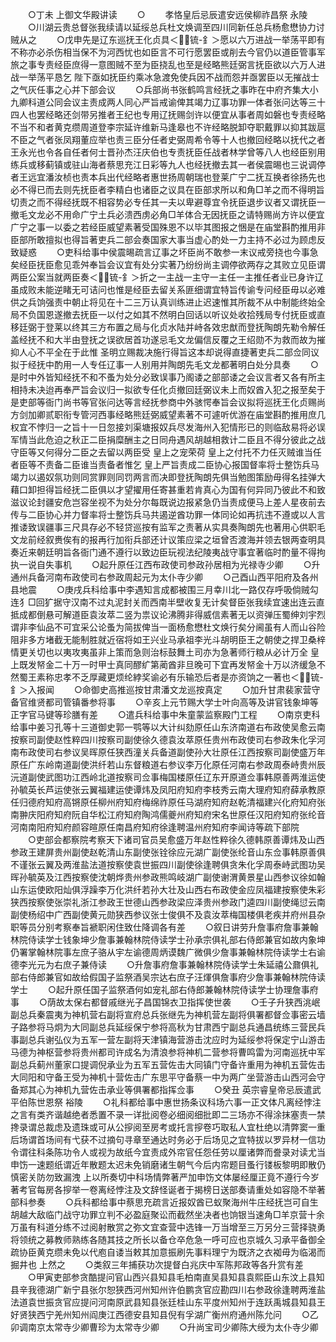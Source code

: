 <!-- { "loadSidebar": true } -->
　　○丁未  上御文华殿讲读
　　○
　　孝恪皇后忌辰遣安远侯柳祚昌祭  永陵
　　○川湖云贵总督张我续请以延绥总兵杜文焕调至四川同新任总兵杨愈懋协力讨贼从之
　　○戊申先是辽东巡抚王化贞具＜锍-釒＞愿以六万进战一举荡平即有不称亦必杀伤相当保不为河西忧也如臣言不可行愿罢臣或削去今官仍以道臣管事军旅之事专责经臣庶得一意图贼不至为臣挠乱也至是经略熊廷弼言抚臣欲以六万人进战一举荡平恳乞  陛下亟如抚臣约乘冰急渡免使兵因不战而怨并亟罢臣以无摧战士之气灰任事之心并下部会议
　　○兵部尚书张鹤鸣言经抚之事昨在中府齐集大小九卿科道公同会议主责成两人同心严旨戒谕俾其竭力辽事功罪一体者张问达等三十四人也罢经略还剑带另推者王纪也专用辽抚赐剑许以便宜从事者周如磐也专责经略不当不和者黄克缵周道登李宗延许维新马逢皋也不许经略脱卸夺职戴罪以抑其跋扈不臣之气者张凤翔董应举也责三臣分任者史弼周希令等十人也撤回经略以抚代之者王永光也令各自任者何士晋孙杰汪庆伯也专责抚臣任战者林学曾等八人也经臣别用练兵或移蓟镇或驻山海者蔡思充江日彩等九人也经抚撤去其一者侯震晹也三说调停者王远宜潘汝桢也责本兵出代经略者惠世扬周朝瑞也登莱广宁二抚互换者徐扬先也必不得已而去则先抚臣者李精白也诸臣之议具在臣部求所以和角□羊之而不得明旨切责之而不得经抚既不相容势必专任其一夫以卑避尊宜令抚臣退步议者又谓抚臣一撤毛文龙必不用命广宁土兵必溃西虏必角□羊体合无因抚臣之请特赐尚方许以便宜广宁之事一以委之若经臣威望素著受国殊恩不以毕其图报之悃是在庙堂斟酌推用非臣部所敢擅拟也得旨著吏兵二部会奏国家大事当虚心酌处一力主持不必过为顾虑反致疑惑
　　○吏科给事中侯震晹疏言辽事之坏臣尚不敢参一末议戒旁挠也今事急矣经臣抚臣愈见乖舛奉旨会议宜有处分实著乃纷纷尚主调停欲两存之其败立见臣谓两臣公案当就两臣奏＜锍-釒＞折之一主战一主守一主任一主推任者业已身许辽虽成败未能逆睹无可诘问也惟是经臣去留关系匪细谓宜特旨传谕专问经臣毋以必难供之兵饷强责中朝止将见在十二三万认真训练进止迟速惟其所裁不从中制能终始全局不负国恩遂撤去抚臣一以付之如其不然明白回话以听议处收拾残局专付抚臣或直移廷弼于登莱以终其三方布置之局与化贞水陆并峙各效忠猷而登抚陶朗先勒令解任盖经抚不和大半由登抚之误欲居首功遂忌毛文龙偏信反覆之王绍勋不为救而故为摧抑人心不平全在于此惟  圣明立赐裁决施行得旨这本却说得直捷著吏兵二部佥同议拟于经抚中酌用一人专任辽事一人别用并陶朗先毛文龙都著明白处分具奏
　　○是时中外皆知经抚不和不蚤为处分必致误事乃阁诿之部部诿之会议言者又各有所主相持未决迨再奉严旨会议归一拟欲专任化贞撤回廷弼议未上而奴酋入犯之报至矣于是吏部等衙门尚书等官张问达等言经抚参商中外骇愕奉旨会议拟将巡抚王化贞赐尚方剑加卿贰职衔专管河西事经略熊廷弼威望素著不可遽听优游在庙堂斟酌推用庶几权宜不悖归一之旨十一日忽接刘渠塘报奴兵尽发海州入犯情形已的则临敌易将必误军情当此危迫之秋正二臣捐糜酬主之日同舟遇风胡越相救计二臣且不得分彼此之战守臣等又何得分二臣之去留以两臣受  皇上之宠荣荷  皇上之付托不力任灭贼谁当任者臣等不责备二臣谁当责备者惟乞  皇上严旨责成二臣协心报国督率将士整饬兵马竭力以遏奴氛功则同赏罪则同罚两言而决即登抚陶朗先俱当勉图策励毋得名挂弹大藉口卸担得旨经抚二臣俱以才望擢用任寄甚重若肯真心为国有何异同乃彼此不和致滋议论封疆安危岂容坐视不为处分尔每既说边报紧急仍当责成便马上差人星夜前去传与二臣协心并力督率将士整饬兵马共遏逆酋功罪一体同论如再抗违不遵或以人言推诿致误疆事三尺具存必不轻贷巡按有监军之责著从实具奏陶朗先也著用心供职毛文龙前经叙赉俟有的报再行加衔兵部还计议策应梁之垣曾否渡海并领去银两查明具奏近来朝廷明旨各衙门通不遵行以致边臣玩视法纪陵夷战守事宜著临时酌量不得拘执一说自失事机
　　○起升原任江西布政使司参政孙居相为光禄寺少卿
　　○升通州兵备河南布政使司右参政周起元为太仆寺少卿
　　○己酉山西平阳府及各州县地震
　　○庚戌兵科给事中李遇知言成都被围三月幸川北一路仅存呼吸倘贼勾连犭□回犷据守汉南不过丸泥封关而西南半壁收复无计矣督臣张我续宜速出连云直抵成都倒悬可解道臣袁汝萃二竖为祟议论沸腾非得威信素著无以资弹压蜀绅刘宇烈谓非李仙品不可宜采公论蚤为简拔俾当一面杨愈懋杜文焕行矣分阃虽有人而山谷险阻非多方堵截无能制胜就近宿将如王兴业马承祖李光斗胡明臣王之朝使之捍卫桑梓情更关切也以夷攻夷虽非上策而急则治标鼓舞土司亦为急著师行粮从必计万全  皇上既发帑金二十万一时甲士真同醪纩第蔺酋非旦晚可下宜再发帑金十万以济缓急不然蜀王素称忠孝不乏厚藏更烦纶綍奖谕必有乐输恐后者是亦资饷之一著也＜锍-釒＞入报闻
　　○命御史高推巡按甘肃潘文龙巡按真定
　　○加升甘肃裴家营守备官维贤都司管镇番参将事
　　○辛亥上元节赐大学士叶向高等及讲官钱象坤等正字官马键等珍膳有差
　　○遣兵科给事中朱童蒙监察殿门工程
　　○南京吏科给事中姜习孔等十三道御史郭一鹗等以大计纠劾原任山东济南道右布政使吴愈云南按察司副使赵性粹四川按察司副使徐久德袁汝萃原任贵州布政使司右参政朱化孚河南布政使司右参议吴晖原任狭西潼关兵备道副使孙大壮原任江西按察司副使盛万年原任广东岭南道副使洪纤若山东督粮道右参议李万化原任河南右参政周泰峙贵州辰沅道副使武图功江西岭北道按察司佥事梅国楼原任辽东开原道佥事韩原善两淮运使孙毓英长芦运使张云翼福建运使谭炜及凤阳府知府李枝秀云南大理府知府薛承教原任归德府知府高锵原任柳州府知府梅绵祚原任马湖府知府赵乾清福建兴化府知府张南翀庆阳府知府阮自华松江府知府陶鸿儒夔州府知府宋名世原任汉阳府知府张纶音河南南阳府知府颜容暄原任南昌府知府徐逢聘温州府知府李闻诗等疏下部院
　　○吏部会都察院考察天下诸司官员吴愈盛万年赵性粹徐久德韩原善谭炜及山西参政王建屏贵州副使赵乾清山东副使张铨徐应元湖广副使张纶音山东佥事韩原善俱不谨张云翼及两淮盐法道按察使袁世振四川副使徐逢聘俱贪朱化孚周泰峙武图功吴晖孙毓英及江西按察使沈朝烨贵州参政熊鸣岐湖广副使谢渭黄景星山西参议徐如翰山东运使欧阳灿俱浮躁李万化洪纤若孙大壮及山西右布政使金应凤福建按察使朱彩狭西按察使张崇礼浙江参政王世德山西参政梁应泽贵州参政门逵四川副使绳愆云南副使杨绍中广西副使黄元勋狭西参议张士俊俱不及袁汝萃梅国楼俱老疾并府州县杂职等员分别考察奉旨褫职闲住致仕降调各有差
　　○叙日讲劳升詹事府詹事兼翰林院侍读学士钱象坤少詹事兼翰林院侍读学士孙承宗俱礼部右侍郎兼官如故内象坤仍署掌翰林院事左庶子骆从宇左谕德周炳谟魏广微俱少詹事兼翰林院侍读学士右谕德李光元为右庶子兼侍读
　　○升詹事府詹事兼翰林院侍读学士朱延禧公鼐俱礼部右侍郎兼官如故给假国子监祭酒吴宗达右庶子汪煇俱詹事府少詹事兼翰林院侍读学士
　　○起升原任国子监祭酒何如宠礼部右侍郎兼翰林院侍读学士协理詹事府事
　　○荫故太保右都督戚继光子昌国锦衣卫指挥使世袭
　　○壬子升狭西洮岷副总兵秦震夷为神机营右副将宣府总兵张继先为神机营左副将俱署都督佥事密云墙子路参将马炯为大同副总兵延绥保宁参将高秋为甘肃西宁副总兵通昌统练三营民兵事副总兵谢弘仪为五军一营左副将天津镇海营游击沈应时为延绥参将保定宁山游击马德为神枢营参将贵州都司许成名为清浪参将神机二营参将曹鸣雷为河南巡抚中军副总兵蓟州董家口提调倪承业为五军五营佐击大同镇门守备许重用为神机五营佐击大同阳和守备王受为神机十营佐击广东思平守备蔡一中为两广坐营游击山西河会守备郑其心为神机九营佐击承业等俱署都指挥佥事
　　○癸丑  英宗睿皇帝忌辰遣武平伯陈世恩祭  裕陵
　　○礼科都给事中惠世扬条议科场六事一正文体凡离经悖注之言有类齐谐越绝者悉置不录一详批阅卷必细阅细批即二三场亦不得涂抹塞责一禁搀录谓总裁虑及遗珠或可从公摉阅至房考或托言摉卷巧取私人宜杜绝以清弊窦一重后场谓首场间有弋获不过摘句寻章至通达时务必于后场见之宜特拔以罗异材一信功令谓往科条陈功令人或视为故纸今宜责成外帘官任怨任劳以厘诸弊而誊录对读尤当申饬一速题纸谓近年散题太迟未免销磨诸生朝气今后内帘题目蚤行镂板黎明即散仍慎密关防勿致漏洩  上以所奏切中科场情弊著严加申饬文体屡经厘正竟不遵行今岁著考官每房各摉举一卷离经悖注及文辞怪诞者于揭榜日送部奏请重处如容隐不举著部科参奏
　　○兵科都给事中蔡思充疏言近报奴酋已蚁聚海州牛庄经抚岂可自生胡越大敌临门战守功罪立判不必盈庭聚讼而截然坐决者也饷银当速角□羊京营十余万虽有科道分练不过阅射散赏之弥文宜查营中选锋一万当增至三万另分三营择骁勇将领统之募教师熟练各随其技之所长以备仓卒危急一呼可应也京城久习承平备御全疏协臣黄克缵未免以代庖自诿当敕其加意振刷先事料理宁为既济之衣袽毋为临渴而掘井也  上然之
　　○类叙三年捕获功次提督白兆庆中军陈邦政等各升赏有差
　　○甲寅吏部参贪酷提问官山西兴县知县毛柏南直吴县知县袁熙臣山东汶上县知县辛我德湖广新宁县张尔恕狭西河州知州许伯鹏贪官应勘四川右参政徐逢聘两淮盐法道袁世振贪官应提问河南原武县知县张廷桂山东平度州知州于连跃禹城县知县王好贤狭西宁羌州知州阎庚江西德安县知县倪有孚湖广衡州府通州陈允问
　　○乙卯调南京太常寺少卿曹珍为太常寺少卿
　　○升尚宝司少卿陈大绶为太仆寺少卿
